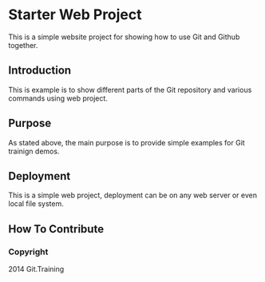 # Starter Web Project

This is a simple website project for showing how to use Git and Github together.

## Introduction

This is example is to show different parts of the Git repository and various commands using web project.

## Purpose

As stated above, the main purpose is to provide simple examples for Git trainign demos.

## Deployment

This is a simple web project, deployment can be on any web server or even local file system.

## How To Contribute


### Copyright

2014 Git.Training
